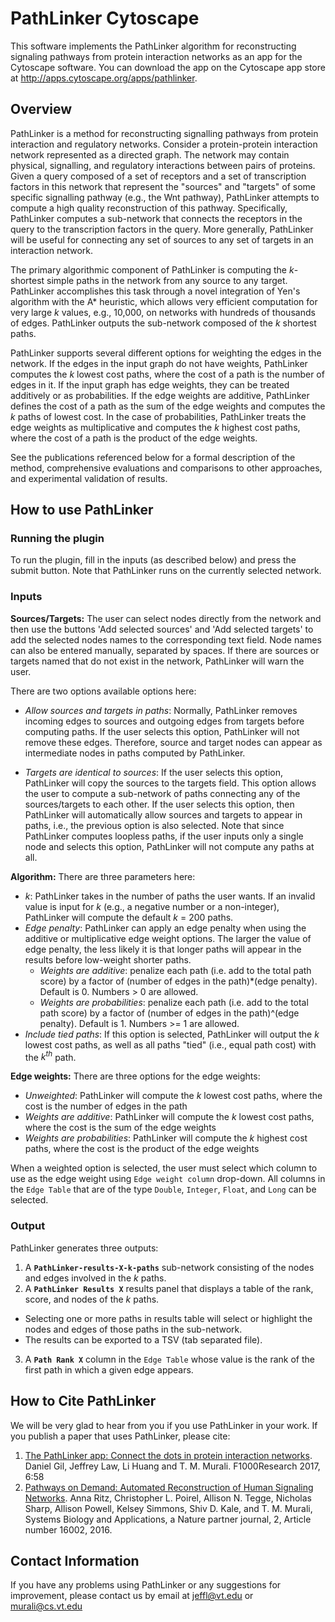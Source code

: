 PathLinker Cytoscape
====================

This software implements the PathLinker algorithm for reconstructing signaling pathways from protein interaction networks as an app for the Cytoscape software. You can download the app on the Cytoscape app store at http://apps.cytoscape.org/apps/pathlinker.

## Overview

PathLinker is a method for reconstructing signalling pathways from protein interaction and regulatory networks. Consider a protein-protein interaction network represented as a directed graph. The network may contain physical, signalling, and regulatory interactions between pairs of proteins. Given a query composed of a set of receptors and a set of transcription factors in this network that represent the "sources" and "targets" of some specific signalling pathway (e.g., the Wnt pathway), PathLinker attempts to compute a high quality reconstruction of this pathway. Specifically, PathLinker computes a sub-network that connects the receptors in the query to the transcription factors in the query. More generally, PathLinker will be useful for connecting any set of sources to any set of targets in an interaction network.

The primary algorithmic component of PathLinker is computing the _k_-shortest simple paths in the network from any source to any target. PathLinker accomplishes this task through a novel integration of Yen's algorithm with the A* heuristic, which allows very efficient computation for very large _k_ values, e.g., 10,000, on networks with hundreds of thousands of edges. PathLinker outputs the sub-network composed of the _k_ shortest paths.

PathLinker supports several different options for weighting the edges in the network. If the edges in the input graph do not have weights, PathLinker computes the _k_ lowest cost paths, where the cost of a path is the number of edges in it. If the input graph has edge weights, they can be treated additively or as probabilities. If the edge weights are additive, PathLinker defines the cost of a path as the sum of the edge weights and computes the _k_ paths of lowest cost. In the case of probabilities, PathLinker treats the edge weights as multiplicative and computes the _k_ highest cost paths, where the cost of a path is the product of the edge weights.

See the publications referenced below for a formal description of the method, comprehensive evaluations and comparisons to other approaches, and experimental validation of results.

## How to use PathLinker

### Running the plugin

To run the plugin, fill in the inputs (as described below) and press the submit button. Note that PathLinker runs on the currently selected network.

### Inputs

**Sources/Targets:** The user can select nodes directly from the network and then use the buttons 'Add selected sources' and 'Add selected targets' to add the selected nodes names to the corresponding text field. Node names can also be entered manually, separated by spaces. If there are sources or targets named that do not exist in the network, PathLinker will warn the user. 

There are two options available options here:

*   _Allow sources and targets in paths_: Normally, PathLinker removes incoming edges to sources and outgoing edges from targets before computing paths. If the user selects this option, PathLinker will not remove these edges. Therefore, source and target nodes can appear as intermediate nodes in paths computed by PathLinker.

*   _Targets are identical to sources_: If the user selects this option, PathLinker will copy the sources to the targets field. This option allows the user to compute a sub-network of paths connecting any of the sources/targets to each other. If the user selects this option, then PathLinker will automatically allow sources and targets to appear in paths, i.e., the previous option is also selected. Note that since PathLinker computes loopless paths, if the user inputs only a single node and selects this option, PathLinker will not compute any paths at all.

**Algorithm:** There are three parameters here:

* _k_: PathLinker takes in the number of paths the user wants. If an invalid value is input for _k_ (e.g., a negative number or a non-integer), PathLinker will compute the default _k_ = 200 paths.
* _Edge penalty_: PathLinker can apply an edge penalty when using the additive or multiplicative edge weight options. The larger the value of edge penalty, the less likely it is that longer paths will appear in the results before low-weight shorter paths.
  * _Weights are additive_: penalize each path (i.e. add to the total path score) by a factor of (number of edges in the path)*(edge penalty). Default is 0. Numbers > 0 are allowed.
  * _Weights are probabilities_: penalize each path (i.e. add to the total path score) by a factor of (number of edges in the path)^(edge penalty). Default is 1. Numbers >= 1 are allowed.
* _Include tied paths_: If this option is selected, PathLinker will output the *k* lowest cost paths, as well as all paths "tied" (i.e., equal path cost) with the _k<sup>th</sup>_ path.


**Edge weights:** There are three options for the edge weights:

*   _Unweighted_: PathLinker will compute the _k_ lowest cost paths, where the cost is the number of edges in the path
*   _Weights are additive_: PathLinker will compute the _k_ lowest cost paths, where the cost is the sum of the edge weights
*   _Weights are probabilities_: PathLinker will compute the _k_ highest cost paths, where the cost is the product of the edge weights

When a weighted option is selected, the user must select which column to use as the edge weight using `Edge weight column` drop-down. All columns in the `Edge Table` that are of the type `Double`, `Integer`, `Float`, and `Long` can be selected.

### Output

PathLinker generates three outputs:

1. A **`PathLinker-results-X-k-paths`** sub-network consisting of the nodes and edges involved in the _k_ paths.
2. A **`PathLinker Results X`** results panel that displays a table of the rank, score, and nodes of the _k_ paths.
  * Selecting one or more paths in results table will select or highlight the nodes and edges of those paths in the sub-network.
  * The results can be exported to a TSV (tab separated file).
3. A **`Path Rank X`** column in the `Edge Table` whose value is the rank of the first path in which a given edge appears.

## How to Cite PathLinker

We will be very glad to hear from you if you use PathLinker in your work. If you publish a paper that uses PathLinker, please cite:

1. [The PathLinker app: Connect the dots in protein interaction networks](https://f1000research.com/articles/6-58/v1). Daniel Gil, Jeffrey Law, Li Huang and T. M. Murali. F1000Research 2017, 6:58 
2. [Pathways on Demand: Automated Reconstruction of Human Signaling Networks](http://www.nature.com/articles/npjsba20162). Anna Ritz, Christopher L. Poirel, Allison N. Tegge, Nicholas Sharp, Allison Powell, Kelsey Simmons, Shiv D. Kale, and T. M. Murali, Systems Biology and Applications, a Nature partner journal, 2, Article number 16002, 2016. 

## Contact Information

If you have any problems using PathLinker or any suggestions for improvement, please contact us by email at jeffl@vt.edu or murali@cs.vt.edu
